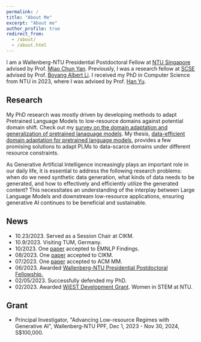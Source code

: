 ```yaml
---
permalink: /
title: "About Me"
excerpt: "About me"
author_profile: true
redirect_from: 
  - /about/
  - /about.html
---
```


I am a Wallenberg-NTU Presidential Postdoctoral Fellow at [NTU Singapore](https://www.ntu.edu.sg/) advised by Prof. [Miao Chun Yan](https://dr.ntu.edu.sg/cris/rp/rp00084). Previously, I was a research fellow at [SCSE](https://www.ntu.edu.sg/scse) advised by Prof. [Boyang Albert Li](http://www.boyangli.org/).
I received my PhD in Computer Science from NTU in 2023, where I was advised by Prof. [Han Yu](https://personal.ntu.edu.sg/han.yu/).


Research
------

My PhD research was mostly driven by developing methods to adapt Pretrained Language Models to low-resource domains against potential domain shift. 
Check out my [survey on the domain adaptation and generalization of pretrained lanaguage models](https://arxiv.org/pdf/2211.03154.pdf). 
My thesis, [data-efficient domain adaptation for pretrained language models](https://dr.ntu.edu.sg/bitstream/10356/167965/2/PhD_Thesis_GuoXu.pdf), 
provides a few promising solutions to adapt PLMs to data-scarce domains under different resource constraints. 

As Generative Artificial Intelligence increasingly plays an important role in our daily life, it is essential to address the following research problems: 
when do we need synthetic data generation, what kinds of data needs to be generated, and how to effectively and efficiently utilize the generated content? This necessitates an understanding of the interplay between 
Large Language Models and downstream low-resource applications, ensuring generative AI continues to be beneficial and sustainable.

News
---
* 10.23/2023. Served as a Session Chair at CIKM.
* 10.9/2023. Visiting TUM, Germany.
* 10/2023. One [paper](https://aclanthology.org/2023.findings-emnlp.335.pdf) accepted to EMNLP Findings. 
* 08/2023. One [paper](https://dl.acm.org/doi/pdf/10.1145/3583780.3614896) accepted to CIKM. 
* 07/2023. One [paper](https://browse.arxiv.org/pdf/2306.08966.pdf) accepted to ACM MM.
* 06/2023. Awarded [Wallenberg-NTU Presidential Postdoctoral Fellowship.](https://www.ntu.edu.sg/research/research-careers/presidential-postdoctoral-fellowship-(ppf)#Content_C048_Col01)
* 02/05/2023. Successfully defended my PhD.
* 02/2023. Awarded [WiEST Development Grant](https://www.ntu.edu.sg/women/wiest-development-grant). Women in STEM at NTU.


Grant
----
* Principal Investigator, "Advancing Low-resource Regimes with Generative AI", Wallenberg-NTU PPF, Dec 1, 2023  - Nov 30, 2024, S$100,000.
